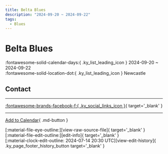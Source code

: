 ```yaml
---
title: Belta Blues
description: "2024-09-20 ~ 2024-09-22"
tags:
  - Blues
---
```


# Belta Blues 

:fontawesome-solid-calendar-days:{ .ky_list_leading_icon } 2024-09-20 ~ 2024-09-22  
:fontawesome-solid-location-dot:{ .ky_list_leading_icon } Newcastle  

## Contact


---

 [:fontawesome-brands-facebook-f:{ .ky_social_links_icon }](https://www.facebook.com/events/3585308065121364){ target='_blank' }

---

[Add to Calendar](https://swing.news/ics/en/2024/uk/belta-blues-2024.ics){ .md-button }

<div class="ky_page_footer" markdown>
<div class="ky_page_footer_trailing" markdown="span">
[:material-file-eye-outline:][view-raw-source-file]{ target='_blank' }
[:material-file-edit-outline:][edit-info]{ target='_blank' }
</div>
<div class="ky_page_footer_leading" markdown="span">
[:material-clock-edit-outline: 2024-07-14 20:30 UTC][view-edit-history]{ .ky_page_footer_history_button target='_blank' }
</div>
</div>

[view-raw-source-file]: https://github.com/swingdance/events/blob/main/2024/uk/belta-blues-2024.json "View Raw Source File"
[edit-info]: https://github.com/swingdance/events/issues/new?assignees=&labels=update+event&projects=&template=03-update_entity.yml&title=%5B2024%2Fuk%5D%20Belta%20Blues&region=uk&year=2024&id=belta-blues-2024&name=Belta%20Blues&org_id= "Edit Info"

[view-edit-history]: https://github.com/swingdance/events/commits/main/2024/uk/belta-blues-2024.json "View Edit History"
